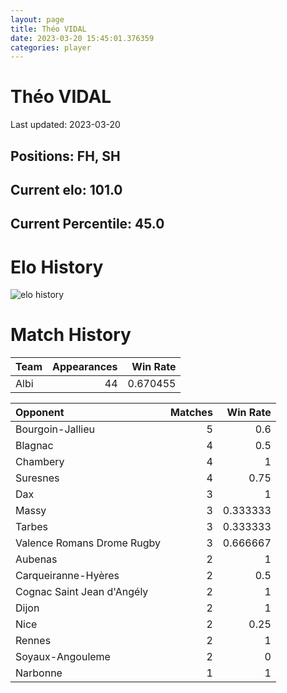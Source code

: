 ```yaml
---  
layout: page  
title: Théo VIDAL  
date: 2023-03-20 15:45:01.376359  
categories: player  
---
```

# Théo VIDAL


Last updated: 2023-03-20
## Positions: FH, SH

## Current elo: 101.0

## Current Percentile: 45.0

# Elo History


![elo history](history_ThéoVIDAL.png)
# Match History


| Team   |   Appearances |   Win Rate |
|:-------|--------------:|-----------:|
| Albi   |            44 |   0.670455 |

| Opponent                   |   Matches |   Win Rate |
|:---------------------------|----------:|-----------:|
| Bourgoin-Jallieu           |         5 |   0.6      |
| Blagnac                    |         4 |   0.5      |
| Chambery                   |         4 |   1        |
| Suresnes                   |         4 |   0.75     |
| Dax                        |         3 |   1        |
| Massy                      |         3 |   0.333333 |
| Tarbes                     |         3 |   0.333333 |
| Valence Romans Drome Rugby |         3 |   0.666667 |
| Aubenas                    |         2 |   1        |
| Carqueiranne-Hyères        |         2 |   0.5      |
| Cognac Saint Jean d'Angély |         2 |   1        |
| Dijon                      |         2 |   1        |
| Nice                       |         2 |   0.25     |
| Rennes                     |         2 |   1        |
| Soyaux-Angouleme           |         2 |   0        |
| Narbonne                   |         1 |   1        |